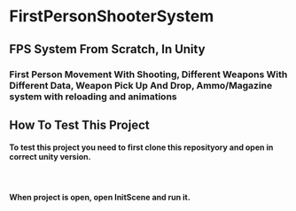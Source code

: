 # FirstPersonShooterSystem
<h2>FPS System From Scratch, In Unity</h2>
<h3>First Person Movement With Shooting, Different Weapons With Different Data, Weapon Pick Up And Drop, Ammo/Magazine system with reloading and animations</h3>

<h2>How To Test This Project</h2>
<h4>To test this project you need to first clone this reposityory and open in correct unity version.</h4> <br>
<h4>When project is open, open InitScene and run it.</h4>
